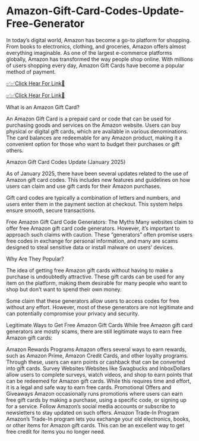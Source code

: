 # Amazon-Gift-Card-Codes-Update-Free-Generator


In today’s digital world, Amazon has become a go-to platform for shopping. From books to electronics, clothing, and groceries, Amazon offers almost everything imaginable. As one of the largest e-commerce platforms globally, Amazon has transformed the way people shop online. With millions of users shopping every day, Amazon Gift Cards have become a popular method of payment.

[✅✅Click Hear For Link💯](https://mkrj.xyz/mod/)

[✅✅Click Hear For Link💯](https://mkrj.xyz/mod/)

What is an Amazon Gift Card?

An Amazon Gift Card is a prepaid card or code that can be used for purchasing goods and services on the Amazon website. Users can buy physical or digital gift cards, which are available in various denominations. The card balances are redeemable for any Amazon product, making it a convenient option for those who want to budget their purchases or gift others.

Amazon Gift Card Codes Update (January 2025)

As of January 2025, there have been several updates related to the use of Amazon gift card codes. This includes new features and guidelines on how users can claim and use gift cards for their Amazon purchases.

Gift card codes are typically a combination of letters and numbers, and users enter them in the payment section at checkout. This system helps ensure smooth, secure transactions.

Free Amazon Gift Card Code Generators: The Myths
Many websites claim to offer free Amazon gift card code generators. However, it’s important to approach such claims with caution. These “generators” often promise users free codes in exchange for personal information, and many are scams designed to steal sensitive data or install malware on users’ devices.

Why Are They Popular?

The idea of getting free Amazon gift cards without having to make a purchase is undoubtedly attractive. These gift cards can be used for any item on the platform, making them desirable for many people who want to shop but don’t want to spend their own money.

Some claim that these generators allow users to access codes for free without any effort. However, most of these generators are not legitimate and can potentially compromise your privacy and security.

Legitimate Ways to Get Free Amazon Gift Cards
While free Amazon gift card generators are mostly scams, there are still legitimate ways to earn free Amazon gift cards:

Amazon Rewards Programs
Amazon offers several ways to earn rewards, such as Amazon Prime, Amazon Credit Cards, and other loyalty programs. Through these, users can earn points or cashback that can be converted into gift cards.
Survey Websites
Websites like Swagbucks and InboxDollars allow users to complete surveys, watch videos, and shop to earn points that can be redeemed for Amazon gift cards. While this requires time and effort, it is a legal and safe way to earn free cards.
Promotional Offers and Giveaways
Amazon occasionally runs promotions where users can earn free gift cards by making a purchase, using a specific code, or signing up for a service. Follow Amazon’s social media accounts or subscribe to newsletters to stay updated on such offers.
Amazon Trade-In Program
Amazon’s Trade-In program lets you exchange your old electronics, books, or other items for Amazon gift cards. This can be an excellent way to get free credit for items you no longer need.
